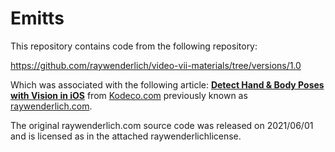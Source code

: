 # Emitts

This repository contains code from the following repository:

<https://github.com/raywenderlich/video-vii-materials/tree/versions/1.0>

Which was associated with the following article: **[Detect Hand & Body Poses with Vision in iOS](https://www.kodeco.com/21129427-detect-hand-body-poses-with-vision-in-ios)** from [Kodeco.com](https://www.kodeco.com) previously known as [raywenderlich.com](https://www.raywenderlich.com).

The original raywenderlich.com source code was released on 2021/06/01 and is licensed as in the attached raywenderlichlicense.
